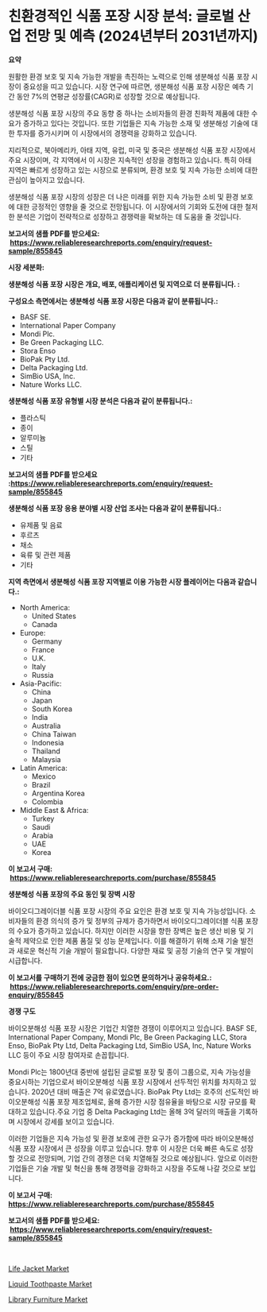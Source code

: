 <p><h1>친환경적인 식품 포장 시장 분석: 글로벌 산업 전망 및 예측 (2024년부터 2031년까지)</h1></p><p><strong>요약</strong></p>
<p><p>원활한 환경 보호 및 지속 가능한 개발을 촉진하는 노력으로 인해 생분해성 식품 포장 시장이 중요성을 띠고 있습니다. 시장 연구에 따르면, 생분해성 식품 포장 시장은 예측 기간 동안 7%의 연평균 성장률(CAGR)로 성장할 것으로 예상됩니다.</p><p>생분해성 식품 포장 시장의 주요 동향 중 하나는 소비자들의 환경 친화적 제품에 대한 수요가 증가하고 있다는 것입니다. 또한 기업들은 지속 가능한 소재 및 생분해성 기술에 대한 투자를 증가시키며 이 시장에서의 경쟁력을 강화하고 있습니다.</p><p>지리적으로, 북아메리카, 아태 지역, 유럽, 미국 및 중국은 생분해성 식품 포장 시장에서 주요 시장이며, 각 지역에서 이 시장은 지속적인 성장을 경험하고 있습니다. 특히 아태 지역은 빠르게 성장하고 있는 시장으로 분류되며, 환경 보호 및 지속 가능한 소비에 대한 관심이 높아지고 있습니다.</p><p>생분해성 식품 포장 시장의 성장은 더 나은 미래를 위한 지속 가능한 소비 및 환경 보호에 대한 긍정적인 영향을 줄 것으로 전망됩니다. 이 시장에서의 기회와 도전에 대한 철저한 분석은 기업이 전략적으로 성장하고 경쟁력을 확보하는 데 도움을 줄 것입니다.</p></p>
<p><strong>보고서의 샘플 PDF를 받으세요: &nbsp;<a href="https://www.reliableresearchreports.com/enquiry/request-sample/855845">https://www.reliableresearchreports.com/enquiry/request-sample/855845</a></strong></p>
<p><strong>시장 세분화:</strong></p>
<p><strong> 생분해성 식품 포장 시장은 개요, 배포, 애플리케이션 및 지역으로 더 분류됩니다. :</strong></p>
<p><strong>구성요소 측면에서는 생분해성 식품 포장 시장은 다음과 같이 분류됩니다.:</strong></p>
<p><ul><li>BASF SE.</li><li>International Paper Company</li><li>Mondi Plc.</li><li>Be Green Packaging LLC.</li><li>Stora Enso</li><li>BioPak Pty Ltd.</li><li>Delta Packaging Ltd.</li><li>SimBio USA, Inc.</li><li>Nature Works LLC.</li></ul></p>
<p><strong> 생분해성 식품 포장 유형별 시장 분석은 다음과 같이 분류됩니다.:</strong></p>
<p><ul><li>플라스틱</li><li>종이</li><li>알루미늄</li><li>스틸</li><li>기타</li></ul></p>
<p><strong>보고서의 샘플 PDF를 받으세요 :<a href="https://www.reliableresearchreports.com/enquiry/request-sample/855845">https://www.reliableresearchreports.com/enquiry/request-sample/855845</a></strong></p>
<p><strong> 생분해성 식품 포장 응용 분야별 시장 산업 조사는 다음과 같이 분류됩니다.:</strong></p>
<p><ul><li>유제품 및 음료</li><li>후르츠</li><li>채소</li><li>육류 및 관련 제품</li><li>기타</li></ul></p>
<p><strong>지역 측면에서 생분해성 식품 포장 지역별로 이용 가능한 시장 플레이어는 다음과 같습니다.:</strong></p>
<p><ul>
    <li>
        North America:
        <ul>
            <li>United States</li>
            <li>Canada</li>
        </ul>
    </li>
    <li>
        Europe:
        <ul>
            <li>Germany</li>
            <li>France</li>
            <li>U.K.</li>
            <li>Italy</li>
            <li>Russia</li>
        </ul>
    </li>
    <li>
        Asia-Pacific:
        <ul>
            <li>China</li>
            <li>Japan</li>
            <li>South Korea</li>
            <li>India</li>
            <li>Australia</li>
            <li>China Taiwan</li>
            <li>Indonesia</li>
            <li>Thailand</li>
            <li>Malaysia</li>
        </ul>
    </li>
    <li>
        Latin America:
        <ul>
            <li>Mexico</li>
            <li>Brazil</li>
            <li>Argentina Korea</li>
            <li>Colombia</li>
        </ul>
    </li>
    <li>
        Middle East & Africa:
        <ul>
            <li>Turkey</li>
            <li>Saudi</li>
            <li>Arabia</li>
            <li>UAE</li>
            <li>Korea</li>
        </ul>
    </li>
    </ul></p>
<p><strong>이 보고서 구매: &nbsp;<a href="https://www.reliableresearchreports.com/purchase/855845">https://www.reliableresearchreports.com/purchase/855845</a></strong></p>
<p><strong>생분해성 식품 포장의 주요 동인 및 장벽 시장</strong></p>
<p><p>바이오디그레이더블 식품 포장 시장의 주요 요인은 환경 보호 및 지속 가능성입니다. 소비자들의 환경 의식의 증가 및 정부의 규제가 증가하면서 바이오디그레이더블 식품 포장의 수요가 증가하고 있습니다. 하지만 이러한 시장을 향한 장벽은 높은 생산 비용 및 기술적 제약으로 인한 제품 품질 및 성능 문제입니다. 이를 해결하기 위해 소재 기술 발전과 새로운 혁신적 기술 개발이 필요합니다. 다양한 재료 및 공정 기술의 연구 및 개발이 시급합니다.</p></p>
<p><strong>이 보고서를 구매하기 전에 궁금한 점이 있으면 문의하거나 공유하세요.: &nbsp;<a href="https://www.reliableresearchreports.com/enquiry/pre-order-enquiry/855845">https://www.reliableresearchreports.com/enquiry/pre-order-enquiry/855845</a></strong></p>
<p><strong>경쟁 구도</strong></p>
<p><p>바이오분해성 식품 포장 시장은 기업간 치열한 경쟁이 이루어지고 있습니다. BASF SE, International Paper Company, Mondi Plc, Be Green Packaging LLC, Stora Enso, BioPak Pty Ltd, Delta Packaging Ltd, SimBio USA, Inc, Nature Works LLC 등이 주요 시장 참여자로 손꼽힙니다. </p><p>Mondi Plc는 1800년대 중반에 설립된 글로벌 포장 및 종이 그룹으로, 지속 가능성을 중요시하는 기업으로서 바이오분해성 식품 포장 시장에서 선두적인 위치를 차지하고 있습니다. 2020년 대비 매출은 7억 유로였습니다. BioPak Pty Ltd는 호주의 선도적인 바이오분해성 식품 포장 제조업체로, 올해 증가한 시장 점유율을 바탕으로 시장 규모를 확대하고 있습니다.주요 기업 중 Delta Packaging Ltd는 올해 3억 달러의 매출을 기록하며 시장에서 강세를 보이고 있습니다.</p><p>이러한 기업들은 지속 가능성 및 환경 보호에 관한 요구가 증가함에 따라 바이오분해성 식품 포장 시장에서 큰 성장을 이루고 있습니다. 향후 이 시장은 더욱 빠른 속도로 성장할 것으로 전망되며, 기업 간의 경쟁은 더욱 치열해질 것으로 예상됩니다. 앞으로 이러한 기업들은 기술 개발 및 혁신을 통해 경쟁력을 강화하고 시장을 주도해 나갈 것으로 보입니다.</p></p>
<p><strong>이 보고서 구매: &nbsp; <a href="https://www.reliableresearchreports.com/purchase/855845">https://www.reliableresearchreports.com/purchase/855845</a></strong></p>
<p><strong>보고서의 샘플 PDF를 받으세요: &nbsp;<a href="https://www.reliableresearchreports.com/enquiry/request-sample/855845">https://www.reliableresearchreports.com/enquiry/request-sample/855845</a></strong><strong></strong></p>
<p>&nbsp;</p>
<p><p><a href="https://github.com/bobicer/Market-Research-Report-List-2/blob/main/life-jacket-market.md">Life Jacket Market</a></p><p><a href="https://github.com/timeliteaut/Market-Research-Report-List-1/blob/main/liquid-toothpaste-market.md">Liquid Toothpaste Market</a></p><p><a href="https://github.com/globismark/Market-Research-Report-List-2/blob/main/library-furniture-market.md">Library Furniture Market</a></p></p>